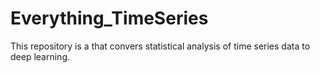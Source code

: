 # Everything_TimeSeries

This repository is a that convers statistical analysis of time series data to deep learning.
